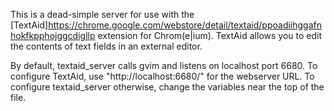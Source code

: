 This is a dead-simple server for use with the [TextAid]<https://chrome.google.com/webstore/detail/textaid/ppoadiihggafnhokfkpphojggcdigllp> extension for Chrom(e|ium). TextAid allows you to edit the contents of text fields in an external editor.

By default, textaid_server calls gvim and listens on localhost port 6680. To configure TextAid, use "http://localhost:6680/" for the webserver URL. To configure textaid_server otherwise, change the variables near the top of the file.
